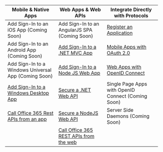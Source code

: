 | Mobile & Native Apps | Web Apps & Web APIs | Integrate Directly with Protocols |
| ----------------------- | ------------------------------- | --------------------- |
| Add Sign-In to an iOS App (Coming Soon) | Add Sign-In to an AngularJS SPA (Coming Soon) | [Register an Application](/documentation/articles/active-directory-v2-app-registration) |
| Add Sign-In to an Android App (Coming Soon) | [Add Sign-In to a .NET MVC App](/documentation/articles/active-directory-v2-devquickstarts-dotnet-web)  | [Mobile Apps with OAuth 2.0](/documentation/articles/active-directory-v2-protocols#oauth2-authorization-code-flow) |
| Add Sign-In to a Windows Universal App (Coming Soon) | [Add Sign-In to a Node JS Web App](/documentation/articles/active-directory-v2-devquickstarts-node-web) | [Web Apps with OpenID Connect](/documentation/articles/active-directory-v2-protocols#openid-connect-sign-in-flow) |
| [Add Sign-In to a Windows Desktop App](/documentation/articles/active-directory-v2-devquickstarts-wpf)| [Secure a .NET Web API](/documentation/articles/active-directory-v2-devquickstarts-dotnet-api) | Single Page Apps with OpenID Connect (Coming Soon)
| [Call Office 365 Rest APIs from an app](https://www.msdn.com/office/office365/howto/authenticate-Office-365-APIs-using-v2) | [Secure a NodeJS Web API](/documentation/articles/active-directory-v2-devquickstarts-node-api) | Server Side Daemons (Coming Soon) |
|  | [Call Office 365 REST APIs from the web](https://www.msdn.com/office/office365/howto/authenticate-Office-365-APIs-using-v2) |
